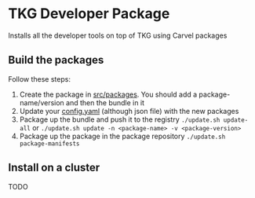 # TKG Developer Package
Installs all the developer tools on top of TKG using Carvel packages

## Build the packages
Follow these steps:
1. Create the package in [src/packages](src/packages). You should add a package-name/version and then the bundle in it
2. Update your [config.yaml](config.yaml) (although json file) with the new packages
3. Package up the bundle and push it to the registry `./update.sh update-all` or `./update.sh update -n <package-name> -v <package-version>`
4. Package up the package in the package repository `./update.sh package-manifests`

## Install on a cluster
TODO